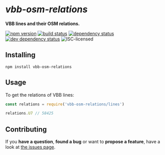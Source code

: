 # *vbb-osm-relations*

**VBB lines and their OSM relations.**

[![npm version](https://img.shields.io/npm/v/vbb-osm-relations.svg)](https://www.npmjs.com/package/vbb-osm-relations)
[![build status](https://img.shields.io/travis/derhuerst/vbb-osm-relations.svg)](https://travis-ci.org/derhuerst/vbb-osm-relations)
[![dependency status](https://img.shields.io/david/derhuerst/vbb-osm-relations.svg)](https://david-dm.org/derhuerst/vbb-osm-relations)
[![dev dependency status](https://img.shields.io/david/dev/derhuerst/vbb-osm-relations.svg)](https://david-dm.org/derhuerst/vbb-osm-relations#info=devDependencies)
![ISC-licensed](https://img.shields.io/github/license/derhuerst/vbb-osm-relations.svg)


## Installing

```shell
npm install vbb-osm-relations
```

## Usage

To get the relations of VBB lines:

```js
const relations = require('vbb-osm-relations/lines')

relations.U7 // 58425
```


## Contributing

If you **have a question**, **found a bug** or want to **propose a feature**, have a look at [the issues page](https://github.com/derhuerst/vbb-osm-relations/issues).

